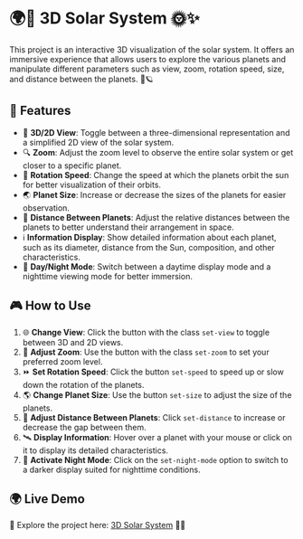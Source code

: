# 🌍🚀 3D Solar System 🌞✨  

This project is an interactive 3D visualization of the solar system. It offers an immersive experience that allows users to explore the various planets and manipulate different parameters such as view, zoom, rotation speed, size, and distance between the planets. 🌌🪐  

## 🌟 Features  

- 🔭 **3D/2D View**: Toggle between a three-dimensional representation and a simplified 2D view of the solar system.  
- 🔍 **Zoom**: Adjust the zoom level to observe the entire solar system or get closer to a specific planet.  
- 🔄 **Rotation Speed**: Change the speed at which the planets orbit the sun for better visualization of their orbits.  
- 🌏 **Planet Size**: Increase or decrease the sizes of the planets for easier observation.  
- 📏 **Distance Between Planets**: Adjust the relative distances between the planets to better understand their arrangement in space.  
- ℹ️ **Information Display**: Show detailed information about each planet, such as its diameter, distance from the Sun, composition, and other characteristics.  
- 🌙 **Day/Night Mode**: Switch between a daytime display mode and a nighttime viewing mode for better immersion.  

## 🎮 How to Use  

1. 🌐 **Change View**: Click the button with the class `set-view` to toggle between 3D and 2D views.  
2. 🔎 **Adjust Zoom**: Use the button with the class `set-zoom` to set your preferred zoom level.  
3. ⏩ **Set Rotation Speed**: Click the button `set-speed` to speed up or slow down the rotation of the planets.  
4. 🌎 **Change Planet Size**: Use the button `set-size` to adjust the size of the planets.  
5. 📡 **Adjust Distance Between Planets**: Click `set-distance` to increase or decrease the gap between them.  
6. 🛰️ **Display Information**: Hover over a planet with your mouse or click on it to display its detailed characteristics.  
7. 🌙 **Activate Night Mode**: Click on the `set-night-mode` option to switch to a darker display suited for nighttime conditions.  

## 🌍 Live Demo  

🚀 Explore the project here: [3D Solar System]() 🌟🌠  
